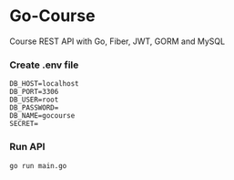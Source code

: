 # Go-Course

Course REST API with Go, Fiber, JWT, GORM and MySQL


### Create .env file

```
DB_HOST=localhost
DB_PORT=3306
DB_USER=root
DB_PASSWORD=
DB_NAME=gocourse
SECRET=
```

### Run API
```
go run main.go
```


